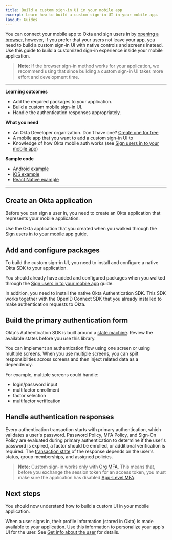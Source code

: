 ```yaml
---
title: Build a custom sign-in UI in your mobile app
excerpt: Learn how to build a custom sign-in UI in your mobile app.
layout: Guides
---
```


You can connect your mobile app to Okta and sign users in by [opening a browser](/docs/guides/sign-into-mobile-app/before-you-begin/), however, if you prefer that your users not leave your app, you need to build a custom sign-in UI with native controls and screens instead. Use this guide to build a customized sign-in experience inside your mobile application.

> **Note:** If the browser sign-in method works for your application, we recommend using that since building a custom sign-in UI takes more effort and development time.

---

**Learning outcomes**

* Add the required packages to your application.
* Build a custom mobile sign-in UI.
* Handle the authentication responses appropriately.

**What you need**

* An Okta Developer organization. Don't have one? [Create one for free](https://developer.okta.com/signup)
* A mobile app that you want to add a custom sign-in UI to
* Knowledge of how Okta mobile auth works (see [Sign users in to your mobile app](/docs/guides/sign-into-mobile-app/))

**Sample code**

* [Android example](https://github.com/okta/samples-android/tree/master/sign-in-kotlin)
* [iOS example](https://github.com/okta/samples-ios/tree/master/custom-sign-in/)
* [React Native example](https://github.com/okta/samples-js-react-native/tree/master/custom-sign-in)

---

## Create an Okta application

Before you can sign a user in, you need to create an Okta application that represents your mobile application.

Use the Okta application that you created when you walked through the [Sign users in to your mobile app](/docs/guides/sign-into-mobile-app/create-okta-application/) guide.

## Add and configure packages

To build the custom sign-in UI, you need to install and configure a native Okta SDK to your application.

You should already have added and configured packages when you walked through the [Sign users in to your mobile app](/docs/guides/sign-into-mobile-app/android/configure-packages/) guide.

In addition, you need to install the native Okta Authentication SDK. This SDK works together with the OpenID Connect SDK that you already installed to make authentication requests to Okta.

<StackSelector snippet="installoktaauthsdk" />

## Build the primary authentication form

Okta's Authentication SDK is built around a [state machine](/docs/reference/api/authn/#transaction-state). Review the available states before you use this library.

You can implement an authentication flow using one screen or using multiple screens. When you use multiple screens, you can spilt responsibilties across screens and then inject related data as a dependency.

For example, multiple screens could handle:

* login/password input
* multifactor enrollment
* factor selection
* multifactor verification

<StackSelector snippet="primaryauth" />

## Handle authentication responses

Every authentication transaction starts with primary authentication, which validates a user's password. Password Policy, MFA Policy, and Sign-On Policy are evaluated during primary authentication to determine if the user's password is expired, a factor should be enrolled, or additional verification is required. The [transaction state](/docs/api/resources/authn/#transaction-state) of the response depends on the user's status, group memberships, and assigned policies.

> **Note:** Custom sign-in works only with [Org MFA](/docs/guides/mfa/sms/set-up-org/). This means that, before you exchange the session token for an access token, you must make sure the application has disabled [App-Level MFA](https://help.okta.com/okta_help.htm?id=ext_MFA_App_Level).

<StackSelector snippet="handle-responses" />

## Next steps

You should now understand how to build a custom UI in your mobile application.

When a user signs in, their profile information (stored in Okta) is made available to your application. Use this information to personalize your app's UI for the user. See [Get info about the user](/docs/guides/sign-into-mobile-app/-/get-user-info/) for details.